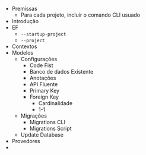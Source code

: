 - Premissas
    - Para cada projeto, incluir o comando CLI usuado
- Introdução
- EF
    - `--startup-project`
    - `--project`
- Contextos
- Modelos
  - Configurações
    - Code Fist
    - Banco de dados Existente
    - Anotações
    - API Fluente
    - Primary Key
    - Foreign Key
        - Cardinalidade
        - 1-1
  - Migrações
    - Migrations CLI
    - Migrations Script
  - Update Database
- Provedores
- 
